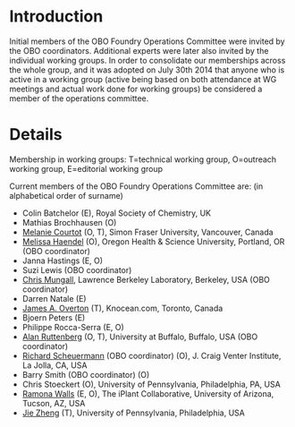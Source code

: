 # Introduction #

Initial members of the OBO Foundry Operations Committee were invited by the OBO coordinators. Additional experts were later also invited by the individual working groups. In order to consolidate our memberships across the whole group, and it was adopted on July 30th 2014 that anyone who is active in a working group (active being based on both attendance at WG meetings and actual work done for working groups) be considered a member of the operations committee.

# Details #
Membership in working groups: T=technical working group, O=outreach working group, E=editorial working group

Current members of the OBO Foundry Operations Committee are: (in alphabetical order of surname)
  * Colin Batchelor (E), Royal Society of Chemistry, UK
  * Mathias Brochhausen (O)
  * [Melanie Courtot](http://purl.org/net/mcourtot) (O, T),  Simon Fraser University, Vancouver, Canada
  * [Melissa Haendel](http://www.ohsu.edu/xd/education/library/about/staff-directory/melissa-haendel.cfm) (O), Oregon Health & Science University, Portland, OR (OBO coordinator)
  * Janna Hastings (E, O)
  * Suzi Lewis (OBO coordinator)
  * [Chris Mungall](http://berkeleybop.org/person/chris-mungall), Lawrence Berkeley Laboratory, Berkeley, USA (OBO coordinator)
  * Darren Natale (E)
  * [James A. Overton](http://james.overton.ca) (T), Knocean.com, Toronto, Canada
  * Bjoern Peters (E)
  * Philippe Rocca-Serra (E, O)
  * [Alan Ruttenberg](http://sciencecommons.org/about/whoweare/ruttenberg/) (O, T), University at Buffalo, Buffalo, USA (OBO coordinator)
  * [Richard Scheuermann](http://www.jcvi.org/cms/about/bios/rscheuermann/) (OBO coordinator) (O), J. Craig Venter Institute, La Jolla, CA, USA
  * Barry Smith (OBO coordinator) (O)
  * Chris Stoeckert (O), University of Pennsylvania, Philadelphia, PA, USA
  * [Ramona Walls](http://www.iplantcollaborative.org/about-iplant/science/science-team) (E, O), The iPlant Collaborative, University of Arizona, Tucson, AZ, USA
  * [Jie Zheng](http://cbil.upenn.edu/profile-staff_bio/39) (T), University of Pennsylvania, Philadelphia, USA